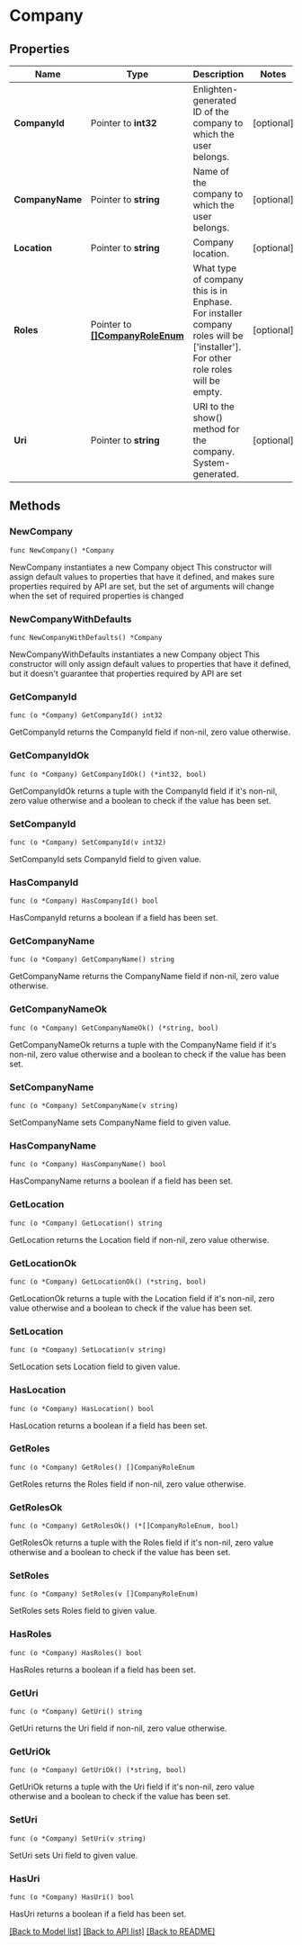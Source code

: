 # Company

## Properties

Name | Type | Description | Notes
------------ | ------------- | ------------- | -------------
**CompanyId** | Pointer to **int32** | Enlighten-generated ID of the company to which the user belongs. | [optional] 
**CompanyName** | Pointer to **string** | Name of the company to which the user belongs. | [optional] 
**Location** | Pointer to **string** | Company location. | [optional] 
**Roles** | Pointer to [**[]CompanyRoleEnum**](CompanyRoleEnum.md) | What type of company this is in Enphase. For installer company roles will be [&#39;installer&#39;]. For other role roles will be empty. | [optional] 
**Uri** | Pointer to **string** | URI to the show() method for the company. System-generated. | [optional] 

## Methods

### NewCompany

`func NewCompany() *Company`

NewCompany instantiates a new Company object
This constructor will assign default values to properties that have it defined,
and makes sure properties required by API are set, but the set of arguments
will change when the set of required properties is changed

### NewCompanyWithDefaults

`func NewCompanyWithDefaults() *Company`

NewCompanyWithDefaults instantiates a new Company object
This constructor will only assign default values to properties that have it defined,
but it doesn't guarantee that properties required by API are set

### GetCompanyId

`func (o *Company) GetCompanyId() int32`

GetCompanyId returns the CompanyId field if non-nil, zero value otherwise.

### GetCompanyIdOk

`func (o *Company) GetCompanyIdOk() (*int32, bool)`

GetCompanyIdOk returns a tuple with the CompanyId field if it's non-nil, zero value otherwise
and a boolean to check if the value has been set.

### SetCompanyId

`func (o *Company) SetCompanyId(v int32)`

SetCompanyId sets CompanyId field to given value.

### HasCompanyId

`func (o *Company) HasCompanyId() bool`

HasCompanyId returns a boolean if a field has been set.

### GetCompanyName

`func (o *Company) GetCompanyName() string`

GetCompanyName returns the CompanyName field if non-nil, zero value otherwise.

### GetCompanyNameOk

`func (o *Company) GetCompanyNameOk() (*string, bool)`

GetCompanyNameOk returns a tuple with the CompanyName field if it's non-nil, zero value otherwise
and a boolean to check if the value has been set.

### SetCompanyName

`func (o *Company) SetCompanyName(v string)`

SetCompanyName sets CompanyName field to given value.

### HasCompanyName

`func (o *Company) HasCompanyName() bool`

HasCompanyName returns a boolean if a field has been set.

### GetLocation

`func (o *Company) GetLocation() string`

GetLocation returns the Location field if non-nil, zero value otherwise.

### GetLocationOk

`func (o *Company) GetLocationOk() (*string, bool)`

GetLocationOk returns a tuple with the Location field if it's non-nil, zero value otherwise
and a boolean to check if the value has been set.

### SetLocation

`func (o *Company) SetLocation(v string)`

SetLocation sets Location field to given value.

### HasLocation

`func (o *Company) HasLocation() bool`

HasLocation returns a boolean if a field has been set.

### GetRoles

`func (o *Company) GetRoles() []CompanyRoleEnum`

GetRoles returns the Roles field if non-nil, zero value otherwise.

### GetRolesOk

`func (o *Company) GetRolesOk() (*[]CompanyRoleEnum, bool)`

GetRolesOk returns a tuple with the Roles field if it's non-nil, zero value otherwise
and a boolean to check if the value has been set.

### SetRoles

`func (o *Company) SetRoles(v []CompanyRoleEnum)`

SetRoles sets Roles field to given value.

### HasRoles

`func (o *Company) HasRoles() bool`

HasRoles returns a boolean if a field has been set.

### GetUri

`func (o *Company) GetUri() string`

GetUri returns the Uri field if non-nil, zero value otherwise.

### GetUriOk

`func (o *Company) GetUriOk() (*string, bool)`

GetUriOk returns a tuple with the Uri field if it's non-nil, zero value otherwise
and a boolean to check if the value has been set.

### SetUri

`func (o *Company) SetUri(v string)`

SetUri sets Uri field to given value.

### HasUri

`func (o *Company) HasUri() bool`

HasUri returns a boolean if a field has been set.


[[Back to Model list]](../README.md#documentation-for-models) [[Back to API list]](../README.md#documentation-for-api-endpoints) [[Back to README]](../README.md)


